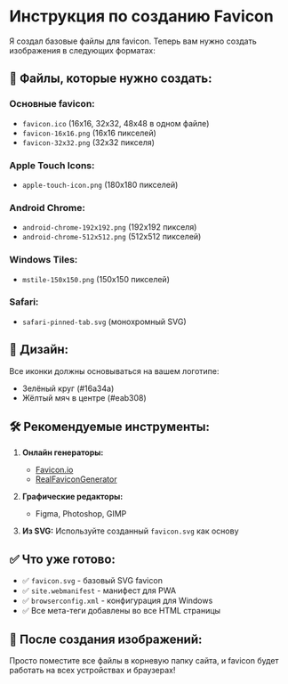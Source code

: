 # Инструкция по созданию Favicon

Я создал базовые файлы для favicon. Теперь вам нужно создать изображения в следующих форматах:

## 📁 Файлы, которые нужно создать:

### Основные favicon:
- `favicon.ico` (16x16, 32x32, 48x48 в одном файле)
- `favicon-16x16.png` (16x16 пикселей)
- `favicon-32x32.png` (32x32 пикселя)

### Apple Touch Icons:
- `apple-touch-icon.png` (180x180 пикселей)

### Android Chrome:
- `android-chrome-192x192.png` (192x192 пикселя)
- `android-chrome-512x512.png` (512x512 пикселей)

### Windows Tiles:
- `mstile-150x150.png` (150x150 пикселей)

### Safari:
- `safari-pinned-tab.svg` (монохромный SVG)

## 🎨 Дизайн:
Все иконки должны основываться на вашем логотипе:
- Зелёный круг (#16a34a)
- Жёлтый мяч в центре (#eab308)

## 🛠 Рекомендуемые инструменты:

1. **Онлайн генераторы:**
   - [Favicon.io](https://favicon.io/)
   - [RealFaviconGenerator](https://realfavicongenerator.net/)

2. **Графические редакторы:**
   - Figma, Photoshop, GIMP

3. **Из SVG:**
   Используйте созданный `favicon.svg` как основу

## ✅ Что уже готово:
- ✅ `favicon.svg` - базовый SVG favicon
- ✅ `site.webmanifest` - манифест для PWA
- ✅ `browserconfig.xml` - конфигурация для Windows
- ✅ Все мета-теги добавлены во все HTML страницы

## 🚀 После создания изображений:
Просто поместите все файлы в корневую папку сайта, и favicon будет работать на всех устройствах и браузерах!
